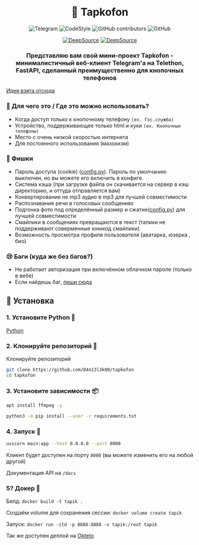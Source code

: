
<div align="center">

# 👞 Tapkofon

![Telegram](https://img.shields.io/badge/Telegram-blue?style=flat&logo=telegram)
![CodeStyle](https://img.shields.io/badge/code%20style-black-black)
![GitHub contributors](https://img.shields.io/github/contributors/D4n13l3k00/tapkofon)
![GitHub](https://img.shields.io/github/license/D4n13l3k00/tapkofon)

[![DeepSource](https://deepsource.io/gh/D4n13l3k00/tapkofon.svg/?label=active+issues&token=zBpkbE5y6_lXYxJ6RtPVrJQ1)](https://deepsource.io/gh/D4n13l3k00/tapkofon/?ref=repository-badge)
[![DeepSource](https://deepsource.io/gh/D4n13l3k00/tapkofon.svg/?label=resolved+issues&token=zBpkbE5y6_lXYxJ6RtPVrJQ1)](https://deepsource.io/gh/D4n13l3k00/tapkofon/?ref=repository-badge)

### Представляю вам свой мини-проект **Tapkofon** - минималистичный веб-клиент Telegram'а на Telethon, FastAPI, сделанный преимущественно для кнопочных телефонов

</div>

[Идея взята отсюда](https://github.com/xadjilut/microclient)

### 📜 Для чего это / Где это можно использовать?

- Когда доступ только к кнопочному телефону `(ex. Гос.служба)`
- Устройство, поддерживающее только html и куки `(ex. Кнопочные телефоны)`
- Место с очень низкой скоростью интернета
- Для постоянного использования (мазохизм)

### 💖 Фишки

- Пароль доступа (cookie) ([config.py](/config.py#L11)). Пароль по умолчанию выключен, но вы можете его включить в конфиге.
- Система кэша (при загрузке файла он скачивается на сервер в кэш директорию, и оттуда отправляется вам)
- Конвертирование не mp3 аудио в mp3 для лучшей совместимости
- Распознавание речи в голосовых сообщениях
- Подгонка фото под определённый размер и сжатие([config.py](/config.py#L21)) для лучшей совместимости
- Смайлики в сообщениях превращаются в текст (тапики не поддерживают соверменные юникод смайлики)
- Возможность просмотра профиля пользователя (аватарка, юзерка , био)

### 😢 Баги (куда же без багов?)

- Не работает авторизация при включённом облачном пароле (только в вебе)
- Если найдешь баг, [пиши сюда](https://t.me/D4n13l3k00)


## 🔻 Установка

### 1. Установите Python 🐍

[Python](https://www.python.org/downloads/)

### 2. Клонируйте репозиторий 📩

Клонируйте репозиторий

```bash
git clone https://github.com/D4n13l3k00/tapkofon
cd tapkofon
```

### 3. Установите зависимости 📦

```bash
apt install ffmpeg -y

python3 -m pip install --user -r requirements.txt
```

### 4. Запуск 🚀

```bash
uvicorn main:app --host 0.0.0.0 --port 8000
```

Клиент будет доступен на порту `8000` (вы можете изменить его на любой другой)

Документация API на `/docs`

### 5? Докер 🐳

Билд: `docker build -t tapik .`

Создаём volume для сохранения сессии: `docker volume create tapik`

Запуск: `docker run -itd -p 8888:8888 -v tapik:/root tapik`

Так же доступен деплой на [Okteto](https://cloud.okteto.com/#/deploy?repository=https://github.com/D4n13l3k00/tapkofon)
